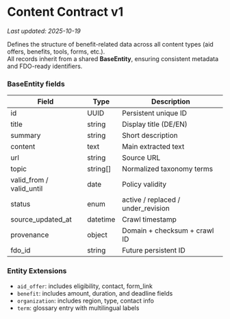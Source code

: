 # Content Contract v1
_Last updated: 2025-10-19_

Defines the structure of benefit-related data across all content types (aid offers, benefits, tools, forms, etc.).  
All records inherit from a shared **BaseEntity**, ensuring consistent metadata and FDO-ready identifiers.

### BaseEntity fields
| Field | Type | Description |
|--------|------|-------------|
| id | UUID | Persistent unique ID |
| title | string | Display title (DE/EN) |
| summary | string | Short description |
| content | text | Main extracted text |
| url | string | Source URL |
| topic | string[] | Normalized taxonomy terms |
| valid_from / valid_until | date | Policy validity |
| status | enum | active / replaced / under_revision |
| source_updated_at | datetime | Crawl timestamp |
| provenance | object | Domain + checksum + crawl ID |
| fdo_id | string | Future persistent ID |

### Entity Extensions
- `aid_offer`: includes eligibility, contact, form_link
- `benefit`: includes amount, duration, and deadline fields
- `organization`: includes region, type, contact info
- `term`: glossary entry with multilingual labels
